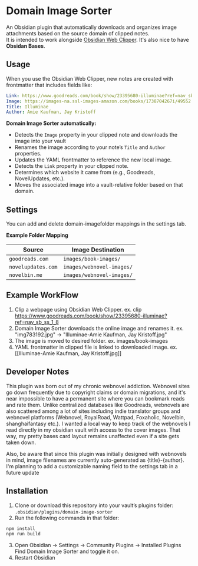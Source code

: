 # Domain Image Sorter

An Obsidian plugin that automatically downloads and organizes image attachments based on the source domain of clipped notes.  
It is intended to work alongside [Obsidian Web Clipper](https://obsidian.md/clipper). It's also nice to have **Obsidan Bases**.

## Usage

When you use the Obsidian Web Clipper, new notes are created with frontmatter that includes fields like:

```yaml
Link: https://www.goodreads.com/book/show/23395680-illuminae?ref=nav_sb_ss_1_8
Image: https://images-na.ssl-images-amazon.com/books/1738704267i/49552.jpg
Title: Illuminae
Author: Amie Kaufman, Jay Kristoff
```

**Domain Image Sorter automatically:**

- Detects the `Image` property in your clipped note and downloads the image into your vault
- Renames the image according to your note’s `Title` and `Author` properties.  
- Updates the YAML frontmatter to reference the new local image.
- Detects the `Link` property in your clipped note.  
- Determines which website it came from (e.g., Goodreads, NovelUpdates, etc.).  
- Moves the associated image into a vault-relative folder based on that domain.  

## Settings

You can add and delete domain-imagefolder mappings in the settings tab. 

**Example Folder Mapping**

| **Source** | **Image Destination** |
|-------------|------------------------|
| `goodreads.com` | `images/book-images/` |
| `novelupdates.com` | `images/webnovel-images/` |
| `novelbin.me` | `images/webnovel-images/` |

## Example WorkFlow

1. Clip a webpage using Obsidian Web Clipper. ex. clip https://www.goodreads.com/book/show/23395680-illuminae?ref=nav_sb_ss_1_8
2. Domain Image Sorter downloads the online image and renames it. ex. "img783192.jpg" -> "Illuminae-Amie Kaufman, Jay Kristoff.jpg"
3. The image is moved to desired folder. ex. images/book-images
4. YAML frontmatter in clipped file is linked to downloaded image. ex. [[Illuminae-Amie Kaufman, Jay Kristoff.jpg]]

## Developer Notes

This plugin was born out of my chronic webnovel addiction. Webnovel sites go down frequently due to copyright claims or domain migrations, and it's near impossible to have a permanent site where you can bookmark reads and rate them. Unlike centralized databases like Goodreads, webnovels are also scattered among a lot of sites including indie translator groups and webnovel platforms (Webnovel, RoyalRoad, Wattpad, Foxaholic, Novelbin, shanghaifantasy etc.). I wanted a local way to keep track of the webnovels I read directly in my obsidian vault with access to the cover images. That way, my pretty bases card layout remains unaffected even if a site gets taken down.  

Also, be aware that since this plugin was initially designed with webnovels in mind, image filenames are currently auto-generated as {title}-{author}. I'm planning to add a customizable naming field to the settings tab in a future update

## Installation

1. Clone or download this repository into your vault’s plugins folder: `.obsidian/plugins/domain-image-sorter`
2. Run the following commands in that folder:

```bash
npm install
npm run build
```

3. Open Obsidian → Settings → Community Plugins → Installed Plugins
Find Domain Image Sorter and toggle it on.
4. Restart Obsidian

